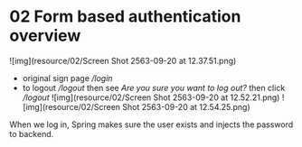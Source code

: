# 02 Form based authentication overview
![img](resource/02/Screen Shot 2563-09-20 at 12.37.51.png)

- original sign page */login*
- to logout */logout* then see *Are you sure you want to log out?* then click */logout*
![img](resource/02/Screen Shot 2563-09-20 at 12.52.21.png)
![img](resource/02/Screen Shot 2563-09-20 at 12.54.25.png)


When we log in, Spring makes sure the user exists and injects the password to backend.